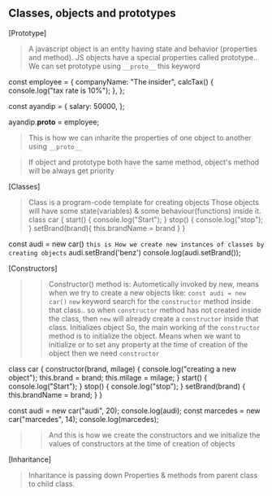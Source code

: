 ## Classes, objects and prototypes

[Prototype]
> A javascript object is an entity having state and behavior (properties and method).
> JS objects have a special properties called prototype..
> We can set prototype using `__proto__` this keyword

const employee = {
  companyName: "The insider",
  calcTax() {
    console.log("tax rate is 10%");
  },
};

const ayandip = {
  salary: 50000,
};

ayandip.__proto__ = employee;

> This is how we can inharite the properties of one object to another using `__proto__`

>If object and prototype both have the same method, object's method will be always get priority


[Classes]

> Class is a program-code template for creating objects
> Those objects will have some state(variables) & some behaviour(functions) inside it.
class car {
  start() {
    console.log("Start");
  }
  stop() {
    console.log("stop");
  }
  setBrand(brand){
    this.brandName = brand
  }
}

const audi = new car()      `this is How we create new instances of classes by creating objects`
audi.setBrand('benz')
console.log(audi.setBrand());


[Constructors]

>>Constructor() method is: 
>> Autometically invoked by new, means when we try to create a new objects like: `const audi = new car()`
>> `new` keyword search for the `constructor` method inside that class.. so when `constructor` method has not created inside the class, then `new` will already create a `constructor` inside that class.
>> Initializes object
>>So, the main working of the `constructor` method is to initialize the object. Means when we want to initialize or to set any property at the time of creation of the object then we need `constructor`

class car {
  constructor(brand, milage) {
    console.log("creating a new object");
    this.brand = brand;
    this.milage = milage;
  }
  start() {
    console.log("Start");
  }
  stop() {
    console.log("stop");
  }
  setBrand(brand) {
    this.brandName = brand;
  }
}

const audi = new car("audi", 20);
console.log(audi);
const marcedes = new car("marcedes", 14);
console.log(marcedes);

>>And this is how we create the constructors and we initialize the values of constructors at the time of creation of objects


[Inharitance]

>Inharitance is passing down Properties & methods from parent class to child class.

